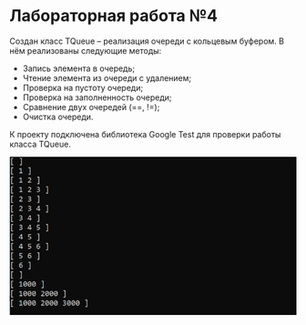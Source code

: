 # Лабораторная работа №4

Создан класс TQueue – реализация очереди с кольцевым буфером. В нём реализованы следующие методы:

- Запись элемента в очередь;
- Чтение элемента из очереди с удалением;
- Проверка на пустоту очереди;
- Проверка на заполненность очереди;
- Сравнение двух очередей (==, !=);
- Очистка очереди.

К проекту подключена библиотека Google Test для проверки работы класса TQueue.


![Console main screenshot](https://github.com/alexChurkin/mp2-lab4-queue/raw/master/ConsoleMain.png)
